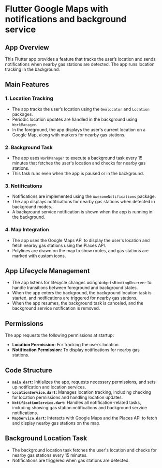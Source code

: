 # Flutter Google Maps with notifications and background service

## App Overview
This Flutter app provides a feature that tracks the user’s location and sends notifications when nearby gas stations are detected. The app runs location tracking in the background.

## Main Features

### 1. Location Tracking
- The app tracks the user’s location using the `Geolocator` and `Location` packages.
- Periodic location updates are handled in the background using `WorkManager`.
- In the foreground, the app displays the user's current location on a Google Map, along with markers for nearby gas stations.

### 2. Background Task
- The app uses `WorkManager` to execute a background task every 15 minutes that fetches the user's location and checks for nearby gas stations.
- This task runs even when the app is paused or in the background.

### 3. Notifications
- Notifications are implemented using the `AwesomeNotifications` package.
- The app displays notifications for nearby gas stations when detected in background modes.
- A background service notification is shown when the app is running in the background.

### 4. Map Integration
- The app uses the Google Maps API to display the user's location and fetch nearby gas stations using the Places API.
- Polylines are drawn on the map to show routes, and gas stations are marked with custom icons.

## App Lifecycle Management
- The app listens for lifecycle changes using `WidgetsBindingObserver` to handle transitions between foreground and background states.
- When the app enters the background, the background location task is started, and notifications are triggered for nearby gas stations.
- When the app resumes, the background task is canceled, and the background service notification is removed.

## Permissions
The app requests the following permissions at startup:
- **Location Permission:** For tracking the user’s location.
- **Notification Permission:** To display notifications for nearby gas stations.

## Code Structure

- **`main.dart`:** Initializes the app, requests necessary permissions, and sets up notification and location services.
- **`LocationService.dart`:** Manages location tracking, including checking for location permissions and handling location updates.
- **`NotificationService.dart`:** Handles all notification-related tasks, including showing gas station notifications and background service notifications.
- **`MapService.dart`:** Interacts with Google Maps and the Places API to fetch and display nearby gas stations on the map.

## Background Location Task
- The background location task fetches the user's location and checks for nearby gas stations every 15 minutes.
- Notifications are triggered when gas stations are detected.
